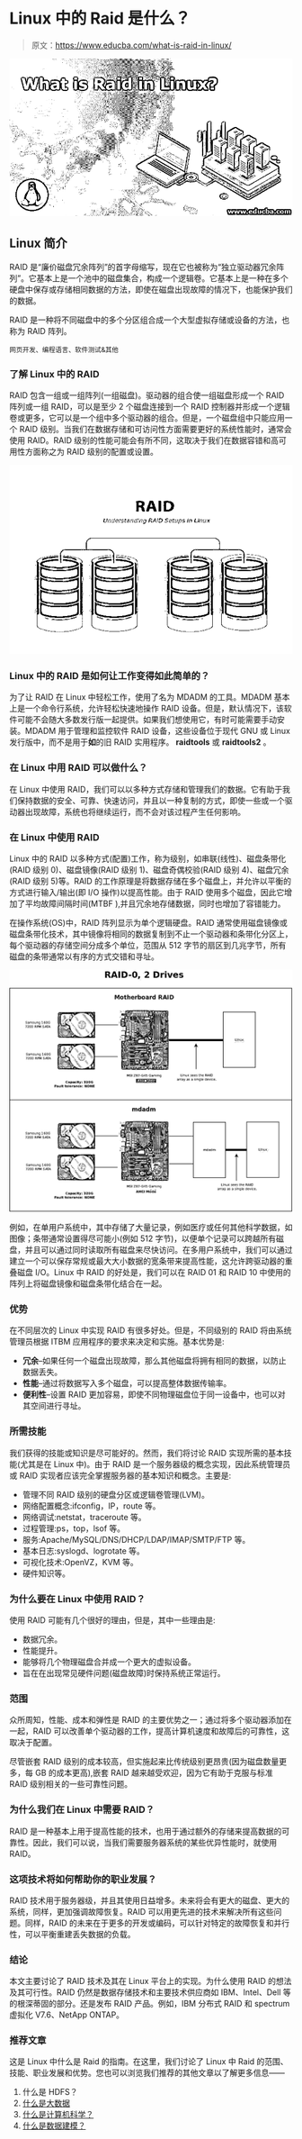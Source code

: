 # Linux 中的 Raid 是什么？

> 原文：<https://www.educba.com/what-is-raid-in-linux/>

![What is Raid in Linux?](img/ce64892660c563a9001455e6f814514a.png)



## Linux 简介

RAID 是“廉价磁盘冗余阵列”的首字母缩写，现在它也被称为“独立驱动器冗余阵列”。它基本上是一个池中的磁盘集合，构成一个逻辑卷。它基本上是一种在多个硬盘中保存或存储相同数据的方法，即使在磁盘出现故障的情况下，也能保护我们的数据。

RAID 是一种将不同磁盘中的多个分区组合成一个大型虚拟存储或设备的方法，也称为 RAID 阵列。

<small>网页开发、编程语言、软件测试&其他</small>

### 了解 Linux 中的 RAID

RAID 包含一组或一组阵列(一组磁盘)。驱动器的组合使一组磁盘形成一个 RAID 阵列或一组 RAID，可以是至少 2 个磁盘连接到一个 RAID 控制器并形成一个逻辑卷或更多，它可以是一个组中多个驱动器的组合。但是，一个磁盘组中只能应用一个 RAID 级别。当我们在数据存储和可访问性方面需要更好的系统性能时，通常会使用 RAID。RAID 级别的性能可能会有所不同，这取决于我们在数据容错和高可用性方面称之为 RAID 级别的配置或设置。

![understanding Raid](img/e7f1752ab5461aac95e625579d49f618.png)



### Linux 中的 RAID 是如何让工作变得如此简单的？

为了让 RAID 在 Linux 中轻松工作，使用了名为 MDADM 的工具。MDADM 基本上是一个命令行系统，允许轻松快速地操作 RAID 设备。但是，默认情况下，该软件可能不会随大多数发行版一起提供。如果我们想使用它，有时可能需要手动安装。MDADM 用于管理和监控软件 RAID 设备，这些设备位于现代 GNU 或 Linux 发行版中，而不是用于**如**的旧 RAID 实用程序。 **raidtools** 或 **raidtools2** 。

### 在 Linux 中用 RAID 可以做什么？

在 Linux 中使用 RAID，我们可以以多种方式存储和管理我们的数据。它有助于我们保持数据的安全、可靠、快速访问，并且以一种复制的方式，即使一些或一个驱动器出现故障，系统也将继续运行，而不会对该过程产生任何影响。

### 在 Linux 中使用 RAID

Linux 中的 RAID 以多种方式(配置)工作，称为级别，如串联(线性)、磁盘条带化(RAID 级别 0)、磁盘镜像(RAID 级别 1)、磁盘奇偶校验(RAID 级别 4)、磁盘冗余(RAID 级别 5)等。RAID 的工作原理是将数据存储在多个磁盘上，并允许以平衡的方式进行输入/输出(即 I/O 操作)以提高性能。由于 RAID 使用多个磁盘，因此它增加了平均故障间隔时间(MTBF ),并且冗余地存储数据，同时也增加了容错能力。

在操作系统(OS)中，RAID 阵列显示为单个逻辑硬盘。RAID 通常使用磁盘镜像或磁盘条带化技术，其中镜像将相同的数据复制到不止一个驱动器和条带化分区上，每个驱动器的存储空间分成多个单位，范围从 512 字节的扇区到几兆字节，所有磁盘的条带通常以有序的方式交错和寻址。

![Working with RAID](img/7cf4a72596b04dd376e64de6e359913b.png)



例如，在单用户系统中，其中存储了大量记录，例如医疗或任何其他科学数据，如图像；条带通常设置得尽可能小(例如 512 字节)，以便单个记录可以跨越所有磁盘，并且可以通过同时读取所有磁盘来尽快访问。在多用户系统中，我们可以通过建立一个可以保存常规或最大大小数据的宽条带来提高性能，这允许跨驱动器的重叠磁盘 I/O。Linux 中 RAID 的好处是，我们可以在 RAID 01 和 RAID 10 中使用的阵列上将磁盘镜像和磁盘条带化结合在一起。

### **优势**

在不同层次的 Linux 中实现 RAID 有很多好处。但是，不同级别的 RAID 将由系统管理员根据 ITBM 应用程序的要求来决定和实施。基本优势是:

*   **冗余**–如果任何一个磁盘出现故障，那么其他磁盘将拥有相同的数据，以防止数据丢失。
*   **性能**–通过将数据写入多个磁盘，可以提高整体数据传输率。
*   **便利性**–设置 RAID 更加容易，即使不同物理磁盘位于同一设备中，也可以对其空间进行寻址。

### **所需技能**

我们获得的技能或知识是尽可能好的。然而，我们将讨论 RAID 实现所需的基本技能(尤其是在 Linux 中)。由于 RAID 是一个服务器级的概念实现，因此系统管理员或 RAID 实现者应该完全掌握服务器的基本知识和概念。主要是:

*   管理不同 RAID 级别的硬盘分区或逻辑卷管理(LVM)。
*   网络配置概念:ifconfig，IP，route 等。
*   网络调试:netstat，traceroute 等。
*   过程管理:ps，top，lsof 等。
*   服务:Apache/MySQL/DNS/DHCP/LDAP/IMAP/SMTP/FTP 等。
*   基本日志:syslogd、logrotate 等。
*   可视化技术:OpenVZ，KVM 等。
*   硬件知识等。

### 为什么要在 Linux 中使用 RAID？

使用 RAID 可能有几个很好的理由，但是，其中一些理由是:

*   数据冗余。
*   性能提升。
*   能够将几个物理磁盘合并成一个更大的虚拟设备。
*   旨在在出现常见硬件问题(磁盘故障)时保持系统正常运行。

### 范围

众所周知，性能、成本和弹性是 RAID 的主要优势之一；通过将多个驱动器添加在一起，RAID 可以改善单个驱动器的工作，提高计算机速度和故障后的可靠性，这取决于配置。

尽管嵌套 RAID 级别的成本较高，但实施起来比传统级别更昂贵(因为磁盘数量更多，每 GB 的成本更高),嵌套 RAID 越来越受欢迎，因为它有助于克服与标准 RAID 级别相关的一些可靠性问题。

### 为什么我们在 Linux 中需要 RAID？

RAID 是一种基本上用于提高性能的技术，也用于通过额外的存储来提高数据的可靠性。因此，我们可以说，当我们需要服务器系统的某些优异性能时，就使用 RAID。

### 这项技术将如何帮助你的职业发展？

RAID 技术用于服务器级，并且其使用日益增多。未来将会有更大的磁盘、更大的系统，同样，更加强调故障恢复。RAID 可以用更先进的技术来解决所有这些问题。同样，RAID 的未来在于更多的开发或编码，可以针对特定的故障恢复和并行性，可以平衡重建丢失数据的负载。

### 结论

本文主要讨论了 RAID 技术及其在 Linux 平台上的实现。为什么使用 RAID 的想法及其可行性。RAID 仍然是数据存储技术和主要技术供应商如 IBM、Intel、Dell 等的根深蒂固的部分。还是发布 RAID 产品。例如，IBM 分布式 RAID 和 spectrum 虚拟化 V7.6、NetApp ONTAP。

### 推荐文章

这是 Linux 中什么是 Raid 的指南。在这里，我们讨论了 Linux 中 Raid 的范围、技能、职业发展和优势。您也可以浏览我们推荐的其他文章以了解更多信息——

1.  什么是 HDFS？
2.  [什么是大数据](https://www.educba.com/what-is-big-data/)
3.  [什么是计算机科学？](https://www.educba.com/what-is-computer-science/)
4.  [什么是数据建模？](https://www.educba.com/what-is-data-modeling/)





